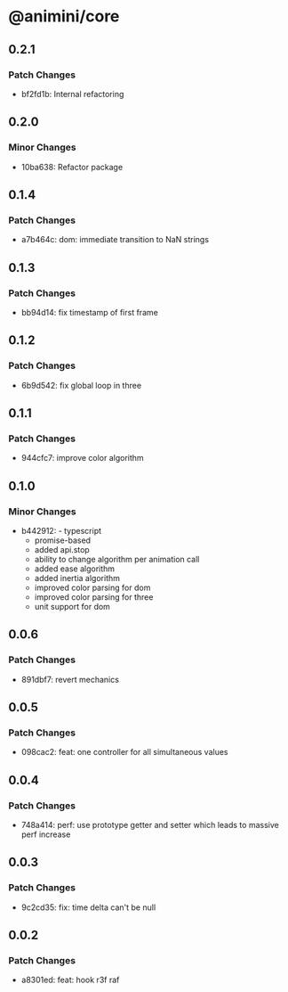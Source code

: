 # @animini/core

## 0.2.1

### Patch Changes

- bf2fd1b: Internal refactoring

## 0.2.0

### Minor Changes

- 10ba638: Refactor package

## 0.1.4

### Patch Changes

- a7b464c: dom: immediate transition to NaN strings

## 0.1.3

### Patch Changes

- bb94d14: fix timestamp of first frame

## 0.1.2

### Patch Changes

- 6b9d542: fix global loop in three

## 0.1.1

### Patch Changes

- 944cfc7: improve color algorithm

## 0.1.0

### Minor Changes

- b442912: - typescript
  - promise-based
  - added api.stop
  - ability to change algorithm per animation call
  - added ease algorithm
  - added inertia algorithm
  - improved color parsing for dom
  - improved color parsing for three
  - unit support for dom

## 0.0.6

### Patch Changes

- 891dbf7: revert mechanics

## 0.0.5

### Patch Changes

- 098cac2: feat: one controller for all simultaneous values

## 0.0.4

### Patch Changes

- 748a414: perf: use prototype getter and setter which leads to massive perf increase

## 0.0.3

### Patch Changes

- 9c2cd35: fix: time delta can't be null

## 0.0.2

### Patch Changes

- a8301ed: feat: hook r3f raf
